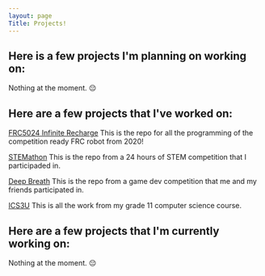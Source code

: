 ```yaml
---
layout: page
Title: Projects!
---
```



## Here is a few projects I'm planning on working on:

Nothing at the moment. 😔

## Here are a few projects that I've worked on:

[FRC5024 Infinite Recharge](https://github.com/frc5024/InfiniteRecharge)
This is the repo for all the programming of the competition ready FRC robot from 2020!

[STEMathon](https://github.com/catarinaburghi/STEMathon)
This is the repo from a 24 hours of STEM competition that I participaded in.

[Deep Breath](https://github.com/Ewpratten/ludum-dare-48/releases/tag/v1.0.0) 
This is the repo from a game dev competition that me and my friends participated in.

[ICS3U](https://github.com/catarinaburghi/ICS3U) 
This is all the work from my grade 11 computer science course.

## Here are a few projects that I'm currently working on:

Nothing at the moment. 😔



